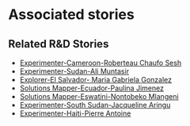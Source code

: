 # Associated stories

<!-- !!DO NOT REMOVE!! start autogenerated hyperlinks -->
## Related R&D Stories
- [Experimenter-Cameroon-Roberteau Chaufo Sesh](/RnD-Archive/stories/?doc=Experimenters_CMR)
- [Experimenter-Sudan-Ali Muntasir](/RnD-Archive/stories/?doc=Experimenters_SDN)
- [Explorer\-El Salvador\- Maria Gabriela Gonzalez](/RnD-Archive/stories/?doc=Explorers_SLV)
- [Solutions Mapper\-Ecuador\-Paulina Jimenez](/RnD-Archive/stories/?doc=SolutionMappers_ECU)
- [Solutions Mapper-Eswatini-Nontobeko Mlangeni](/RnD-Archive/stories/?doc=SolutionMappers_SWZ)
- [Experimenter-South Sudan-Jacqueline Aringu](/RnD-Archive/stories/?doc=Experimenters_SSD)
- [Experimenter-Haiti-Pierre Antoine](/RnD-Archive/stories/?doc=Experimenters_HTI)
<!-- !!DO NOT REMOVE!! end autogenerated hyperlinks -->